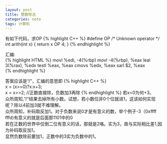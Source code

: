 ```yaml
---
layout: post
title: 整数除法
categories: note
tags: 计算机
---
```


有如下代码，求OP 
{% highlight C++ %}
#define OP
/* Unknown operator */
int arith(int x) {
	return x OP 4;
}
{% endhighlight %}

汇编:  
{% highlight HTML %}
movl	%edi, -4(%rbp)
movl	-4(%rbp), %eax
leal	3(%rax), %edx
testl	%eax, %eax
cmovs	%edx, %eax
sarl	$2, %eax  
{% endhighlight %}

答案应该是“/”，汇编的意思即
{% highlight C++ %}  
x = (x>=0)?x:x+3;  
x = x>>2; 
//正数直接除，负数加3再除
{% endhighlight %} 
若x<0为何+3。  
众所周知,“/“结果去掉所有小数。试想，若小数位非0个位就进1，这该如何实现呢？除以4前加3就不难理解。  
众所周知，补码取反加1。对于负数来说0才是有意义的数，举个例子-3（0xffff fffd)有意义的就是后面那1101中的0  
若在正数的世界中仅倒二位有意义的话，那就是2咯。实为3，故与实际相比差1,因为补码取反加1。  
显然负数除前要加1，正数中的3实为负数中的1。